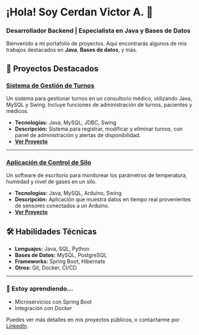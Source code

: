 # ¡Hola! Soy Cerdan Victor A. 👋
### Desarrollador Backend | Especialista en Java y Bases de Datos

Bienvenido a mi portafolio de proyectos. Aquí encontrarás algunos de mis trabajos destacados en **Java**, **Bases de datos**, y más. 

## 🚀 Proyectos Destacados

### [Sistema de Gestión de Turnos](https://github.com/juanperez/gestion-turnos)
Un sistema para gestionar turnos en un consultorio médico, utilizando Java, MySQL y Swing. Incluye funciones de administración de turnos, pacientes y médicos.

- **Tecnologías:** Java, MySQL, JDBC, Swing
- **Descripción:** Sistema para registrar, modificar y eliminar turnos, con panel de administración y alertas de disponibilidad.
- **[Ver Proyecto](https://github.com/juanperez/gestion-turnos)**

---

### [Aplicación de Control de Silo](https://github.com/juanperez/control-silo)
Un software de escritorio para monitorear los parámetros de temperatura, humedad y nivel de gases en un silo.

- **Tecnologías:** Java, MySQL, Arduino, Swing
- **Descripción:** Aplicación que muestra datos en tiempo real provenientes de sensores conectados a un Arduino.
- **[Ver Proyecto](https://github.com/juanperez/control-silo)**

## 🛠 Habilidades Técnicas
- **Lenguajes:** Java, SQL, Python
- **Bases de Datos:** MySQL, PostgreSQL
- **Frameworks:** Spring Boot, Hibernate
- **Otros:** Git, Docker, CI/CD

---

### 🌱 Estoy aprendiendo...
- Microservicios con Spring Boot
- Integración con Docker

Puedes ver más detalles en mis proyectos públicos, o contactarme por [LinkedIn](https://www.linkedin.com/in/víctorcerdán).
